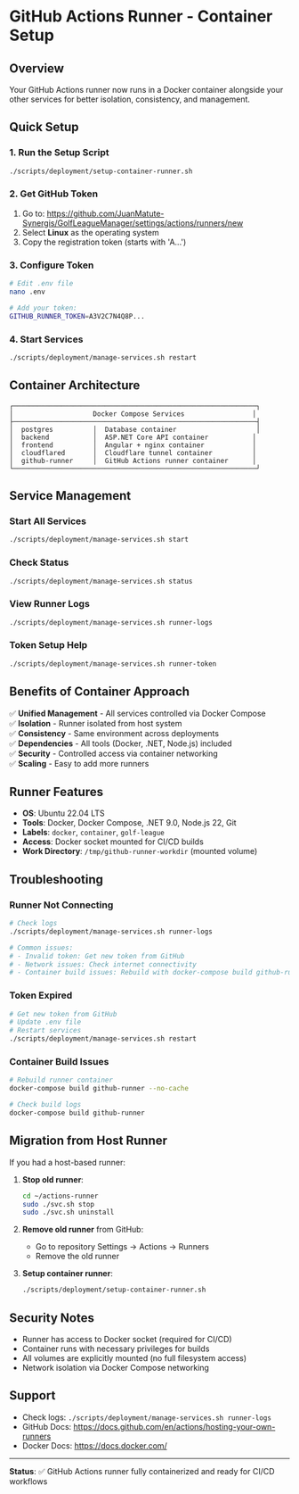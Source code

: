 # GitHub Actions Runner - Container Setup

## Overview

Your GitHub Actions runner now runs in a Docker container alongside your other services for better isolation, consistency, and management.

## Quick Setup

### 1. Run the Setup Script
```bash
./scripts/deployment/setup-container-runner.sh
```

### 2. Get GitHub Token
1. Go to: https://github.com/JuanMatute-Synergis/GolfLeagueManager/settings/actions/runners/new
2. Select **Linux** as the operating system  
3. Copy the registration token (starts with 'A...')

### 3. Configure Token
```bash
# Edit .env file
nano .env

# Add your token:
GITHUB_RUNNER_TOKEN=A3V2C7N4Q8P...
```

### 4. Start Services
```bash
./scripts/deployment/manage-services.sh restart
```

## Container Architecture

```
┌─────────────────────────────────────────────────────────────┐
│                    Docker Compose Services                 │
├─────────────────────────────────────────────────────────────┤
│  postgres          │  Database container                    │
│  backend           │  ASP.NET Core API container           │
│  frontend          │  Angular + nginx container            │
│  cloudflared       │  Cloudflare tunnel container          │
│  github-runner     │  GitHub Actions runner container      │
└─────────────────────────────────────────────────────────────┘
```

## Service Management

### Start All Services
```bash
./scripts/deployment/manage-services.sh start
```

### Check Status
```bash
./scripts/deployment/manage-services.sh status
```

### View Runner Logs
```bash
./scripts/deployment/manage-services.sh runner-logs
```

### Token Setup Help
```bash
./scripts/deployment/manage-services.sh runner-token
```

## Benefits of Container Approach

✅ **Unified Management** - All services controlled via Docker Compose  
✅ **Isolation** - Runner isolated from host system  
✅ **Consistency** - Same environment across deployments  
✅ **Dependencies** - All tools (Docker, .NET, Node.js) included  
✅ **Security** - Controlled access via container networking  
✅ **Scaling** - Easy to add more runners  

## Runner Features

- **OS**: Ubuntu 22.04 LTS
- **Tools**: Docker, Docker Compose, .NET 9.0, Node.js 22, Git
- **Labels**: `docker`, `container`, `golf-league`
- **Access**: Docker socket mounted for CI/CD builds
- **Work Directory**: `/tmp/github-runner-workdir` (mounted volume)

## Troubleshooting

### Runner Not Connecting
```bash
# Check logs
./scripts/deployment/manage-services.sh runner-logs

# Common issues:
# - Invalid token: Get new token from GitHub
# - Network issues: Check internet connectivity
# - Container build issues: Rebuild with docker-compose build github-runner
```

### Token Expired
```bash
# Get new token from GitHub
# Update .env file
# Restart services
./scripts/deployment/manage-services.sh restart
```

### Container Build Issues
```bash
# Rebuild runner container
docker-compose build github-runner --no-cache

# Check build logs
docker-compose build github-runner
```

## Migration from Host Runner

If you had a host-based runner:

1. **Stop old runner**:
   ```bash
   cd ~/actions-runner
   sudo ./svc.sh stop
   sudo ./svc.sh uninstall
   ```

2. **Remove old runner** from GitHub:
   - Go to repository Settings → Actions → Runners
   - Remove the old runner

3. **Setup container runner**:
   ```bash
   ./scripts/deployment/setup-container-runner.sh
   ```

## Security Notes

- Runner has access to Docker socket (required for CI/CD)
- Container runs with necessary privileges for builds
- All volumes are explicitly mounted (no full filesystem access)
- Network isolation via Docker Compose networking

## Support

- Check logs: `./scripts/deployment/manage-services.sh runner-logs`
- GitHub Docs: https://docs.github.com/en/actions/hosting-your-own-runners
- Docker Docs: https://docs.docker.com/

---

**Status**: ✅ GitHub Actions runner fully containerized and ready for CI/CD workflows
